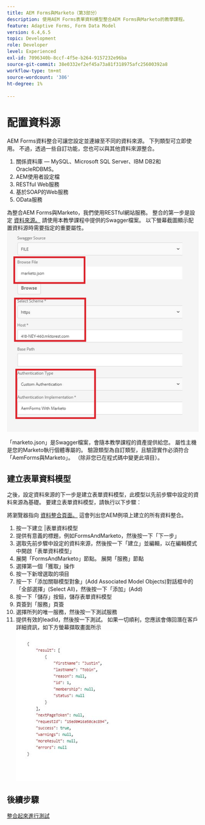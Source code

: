 ```yaml
---
title: AEM Forms與Marketo（第3部分）
description: 使用AEM Forms表單資料模型整合AEM Forms與Marketo的教學課程。
feature: Adaptive Forms, Form Data Model
version: 6.4,6.5
topic: Development
role: Developer
level: Experienced
exl-id: 7096340b-8ccf-4f5e-b264-9157232e96ba
source-git-commit: 38e0332ef2ef45a73a81f318975afc25600392a8
workflow-type: tm+mt
source-wordcount: '386'
ht-degree: 1%

---
```


# 配置資料源

AEM Forms資料整合可讓您設定並連線至不同的資料來源。 下列類型可立即使用。 不過，透過一些自訂功能，您也可以與其他資料來源整合。

1. 關係資料庫 — MySQL、Microsoft SQL Server、IBM DB2和OracleRDBMS。
1. AEM使用者設定檔
1. RESTful Web服務
1. 基於SOAP的Web服務
1. OData服務

為整合AEM Forms與Marketo，我們使用RESTful網站服務。 整合的第一步是設定 [資料來源。](https://helpx.adobe.com/experience-manager/6-4/forms/using/configure-data-sources.html#ConfigureRESTfulwebservices) 請使用本教學課程中提供的Swagger檔案。 以下螢幕截圖顯示配置資料源時需要指定的重要屬性。
![資料來源](assets/datasource.jfif)

「marketo.json」是Swagger檔案，會隨本教學課程的資產提供給您。
屬性主機是您的Marketo執行個體專屬的。
驗證類型為自訂類型，且驗證實作必須符合「AemForms與Marketo」。 （除非您已在程式碼中變更此項目）。

## 建立表單資料模型

之後，設定資料來源的下一步是建立表單資料模型，此模型以先前步驟中設定的資料來源為基礎。 要建立表單資料模型，請執行以下步驟：

將瀏覽器指向 [資料整合頁面。](http://localhost:4502/aem/forms.html/content/dam/formsanddocuments-fdm) 這會列出您AEM例項上建立的所有資料整合。

1. 按一下建立 |表單資料模型
1. 提供有意義的標題，例如FormsAndMarketo，然後按一下「下一步」
1. 選取先前步驟中設定的資料來源，然後按一下「建立」並編輯，以在編輯模式中開啟「表單資料模型」
1. 展開「FormsAndMarketo」節點。 展開「服務」節點
1. 選擇第一個「獲取」操作
1. 按一下新增選取的項目
1. 按一下「添加關聯模型對象」(Add Associated Model Objects)對話框中的「全部選擇」(Select All)，然後按一下「添加」(Add)
1. 按一下「儲存」按鈕，儲存表單資料模型
1. 頁簽到「服務」頁簽
1. 選擇所列的唯一服務，然後按一下測試服務
1. 提供有效的leadId，然後按一下測試。 如果一切順利，您應該會傳回潛在客戶詳細資訊，如下方螢幕擷取畫面所示
   ![測試結果](assets/testresults.jfif)

## 後續步驟

[整合起來進行測試](./part4.md)

